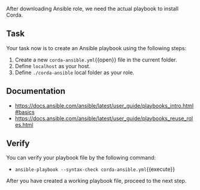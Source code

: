 After downloading Ansible role, we need the actual playbook to install Corda.

## Task

Your task now is to create an Ansible playbook using the following steps:

1. Create a new `corda-ansible.yml`{{open}} file in the current folder.
2. Define `localhost` as your host.
3. Define `./corda-ansible` local folder as your role.

## Documentation

- <https://docs.ansible.com/ansible/latest/user_guide/playbooks_intro.html#basics>
- <https://docs.ansible.com/ansible/latest/user_guide/playbooks_reuse_roles.html>

## Verify

You can verify your playbook file by the following command:

- `ansible-playbook --syntax-check corda-ansible.yml`{{execute}}

After you have created a working playbook file, proceed to the next step.
